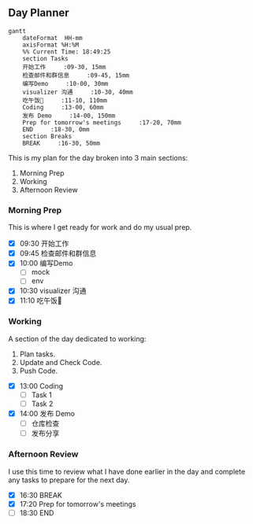 ## Day Planner
```mermaid
gantt
    dateFormat  HH-mm
    axisFormat %H:%M
    %% Current Time: 18:49:25
    section Tasks
    开始工作     :09-30, 15mm
    检查邮件和群信息     :09-45, 15mm
    编写Demo     :10-00, 30mm
    visualizer 沟通     :10-30, 40mm
    吃午饭🥣     :11-10, 110mm
    Coding     :13-00, 60mm
    发布 Demo     :14-00, 150mm
    Prep for tomorrow's meetings     :17-20, 70mm
    END     :18-30, 0mm
    section Breaks
    BREAK     :16-30, 50mm
```

This is my plan for the day broken into 3 main sections:
1. Morning Prep
2. Working
3. Afternoon Review

### Morning Prep

This is where I get ready for work and do my usual prep.

- [x] 09:30 开始工作
- [x] 09:45 检查邮件和群信息
- [x] 10:00 编写Demo
  - [ ] mock
  - [ ] env
- [x] 10:30 visualizer 沟通
- [x] 11:10 吃午饭🥣

### Working

A section of the day dedicated to working:

1. Plan tasks.
2. Update and Check Code.
3. Push Code.
   
- [x] 13:00 Coding
  - [ ] Task 1
  - [ ] Task 2
- [x] 14:00 发布 Demo
  - [ ] 仓库检查
  - [ ] 发布分享

### Afternoon Review

I use this time to review what I have done earlier in the day and complete any tasks to prepare for the next day.

- [x] 16:30 BREAK
- [x] 17:20 Prep for tomorrow's meetings
- [ ] 18:30 END